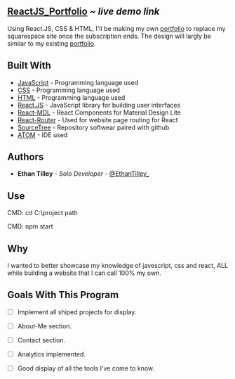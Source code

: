 ## [ReactJS_Portfolio](https://ethantilley.github.io/React_Portfolio/#/)<i> ~ live demo link </i>

Using React.JS, CSS & HTML, I'll be making my own [portfolio](https://www.ethantilley.com) to replace my squarespace site once the subscription ends. The design will largly be similar to my existing [portfolio](https://www.ethantilley.com).

## Built With

* [JavaScript](https://www.javascript.com/) - Programming language used
* [CSS](https://www.w3schools.com/css/css_intro.asp) - Programming language used
* [HTML](https://www.w3schools.com/html/) - Programming language used
* [React.JS](https://reactjs.org/) - JavaScript library for building user interfaces
* [React-MDL](https://tleunen.github.io/react-mdl/) - React Components for Material Design Lite
* [React-Router](https://github.com/ReactTraining/react-router) - Used for website page routing for React
* [SourceTree](https://www.sourcetreeapp.com/) - Repository softwear paired with github
* [ATOM](https://atom.io/) - IDE used

## Authors

* **Ethan Tilley** - *Solo Developer* - [@EthanTilley_](https://twitter.com/EthanTilley_)

## Use

CMD: cd C:\project path

CMD: npm start

## Why

I wanted to better showcase my knowledge of javescript, css and react, ALL while building a website that I can call 100% my own.

## Goals With This Program
- [ ] Implement all shiped projects for display.
- [ ] About-Me section.
- [ ] Contact section.
- [ ] Analytics implemented.
- [ ] Good display of all the tools I've come to know.



